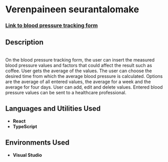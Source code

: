 <h1>Verenpaineen seurantalomake</h1>

 ### [Link to blood pressure tracking form](https://ojesa040-xamk.github.io/verenpaineen_seurantalomake/)

<h2>Description</h2>

<br />
On the blood pressure tracking form, the user can insert the measured blood pressure values ​​​​and factors that could affect the result such as coffee.
User gets the average of the values. The user can choose the desired time from which the average blood pressure is calculated. Options are the average of all entered values, the average for a week and the average for four days. 
User can add, edit and delete values. Entered blood pressure values can be sent to a healthcare professional. 

<h2>Languages and Utilities Used</h2>

- <b>React</b> 
- <b>TypeScript</b>

<h2>Environments Used </h2>

- <b>Visual Studio</b>
